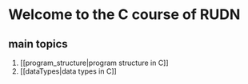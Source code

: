 # Welcome to the C course of RUDN
## main topics

1. [[program_structure|program structure in C]]
2. [[dataTypes|data types in C]]
